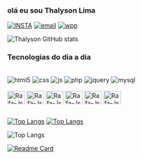 ### olá eu sou Thalyson Lima

[![INSTA](https://img.shields.io/badge/Instagram-E4405F?style=for-the-badge&logo=instagram&logoColor=white)](https://www.instagram.com/thalyson.lm/)
[![email](https://img.shields.io/badge/Gmail-D14836?style=for-the-badge&logo=gmail&logoColor=white)](https://mail.google.com/mail/u/0/#inbox?compose=GTvVlcSDbFXZccGwDzdrCmCKZgDZGqgFgMdqsMBfHHjBtVDrwwZJPZxqRLLSDQjdnBWPptkGrfkMW)
[![wpp](https://img.shields.io/badge/WhatsApp-25D366?style=for-the-badge&logo=whatsapp&logoColor=white)](https://wa.me/qr/B5CWEQHAAHAUJ1)


![Thalyson GitHub stats](https://github-readme-stats.vercel.app/api?username=thalysonlima820&show_icons=true&theme=radical)

### Tecnologias do dia a dia

<div style="display: inline_block"> <br/>
    <img align="center01" alt="html5" src="https://img.shields.io/badge/HTML5-E34F26?style=for-the-badge&logo=html5&logoColor=white" />
    <img align="center01" alt="css" src="https://img.shields.io/badge/CSS3-1572B6?style=for-the-badge&logo=css3&logoColor=white" />
    <img align="center01" alt="js" src="https://img.shields.io/badge/JavaScript-F7DF1E?style=for-the-badge&logo=javascript&logoColor=black" />
    <img align="center01" alt="php" src="https://img.shields.io/badge/PHP-777BB4?style=for-the-badge&logo=php&logoColor=white" />
    <img align="center01" alt="jquery" src="https://img.shields.io/badge/jQuery-0769AD?style=for-the-badge&logo=jquery&logoColor=white" />
    <img align="center01" alt="mysql" src="https://img.shields.io/badge/MySQL-00000F?style=for-the-badge&logo=mysql&logoColor=white" />
</div>
<div style="display: inline_block"><br>
  <img align="center" alt="Rafa-Js" height="30" width="40" src="https://cdn.jsdelivr.net/gh/devicons/devicon/icons/html5/html5-original.svg">
  <img align="center" alt="Rafa-Js" height="30" width="40" src="https://cdn.jsdelivr.net/gh/devicons/devicon/icons/css3/css3-original.svg">
  <img align="center" alt="Rafa-Js" height="30" width="40" src="https://cdn.jsdelivr.net/gh/devicons/devicon/icons/javascript/javascript-original.svg">
  <img align="center" alt="Rafa-Js" height="30" width="40" src="https://cdn.jsdelivr.net/gh/devicons/devicon/icons/php/php-original.svg">
  <img align="center" alt="Rafa-Js" height="30" width="40" src="https://cdn.jsdelivr.net/gh/devicons/devicon/icons/jquery/jquery-plain-wordmark.svg">
  <img align="center" alt="Rafa-Js" height="30" width="40" src="https://cdn.jsdelivr.net/gh/devicons/devicon/icons/mysql/mysql-original-wordmark.svg">
 
</div>

<br/>


[![Top Langs](https://github-readme-stats.vercel.app/api/top-langs/?username=thalysonlima820)](https://github.com/anuraghazra/github-readme-stats)
[![Top Langs](https://github-readme-stats.vercel.app/api/top-langs/?username=thalysonlima820&layout=donut-vertical)](https://github.com/anuraghazra/github-readme-stats)

![Top Langs](https://github-readme-stats.vercel.app/api/top-langs/?username=thalysonlima820&hide_progress=true)


[![Readme Card](https://github-readme-stats.vercel.app/api/pin/?username=anuraghazra&repo=github-readme-stats)](https://github.com/thalysonlima820/caixa)
